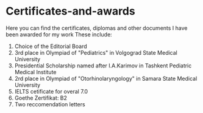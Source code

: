 # Certificates-and-awards

Here you can find the certificates, diplomas and other documents I have been awarded for my work
These include:
1. Choice of the Editorial Board 
2. 3rd place in Olympiad of "Pediatrics" in Volgograd State Medical University 
3. Presidential Scholarship named after I.A.Karimov in Tashkent Pediatric Medical Institute
4. 2rd place in Olympiad of "Otorhinolaryngology" in Samara State Medical University
5. IELTS cetificate for overal 7.0
6. Goethe Zertifikat: B2
7. Two reccomendation letters

